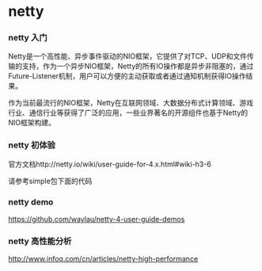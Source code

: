 # netty
### netty 入门
Netty是一个高性能、异步事件驱动的NIO框架，它提供了对TCP、UDP和文件传输的支持，作为一个异步NIO框架，Netty的所有IO操作都是异步非阻塞的，通过Future-Listener机制，用户可以方便的主动获取或者通过通知机制获得IO操作结果。

作为当前最流行的NIO框架，Netty在互联网领域、大数据分布式计算领域、游戏行业、通信行业等获得了广泛的应用，一些业界著名的开源组件也基于Netty的NIO框架构建。

### netty 初体验
官方文档http://netty.io/wiki/user-guide-for-4.x.html#wiki-h3-6
    
请参考simple包下面的代码  

### netty demo  
https://github.com/waylau/netty-4-user-guide-demos

### netty 高性能分析
http://www.infoq.com/cn/articles/netty-high-performance

